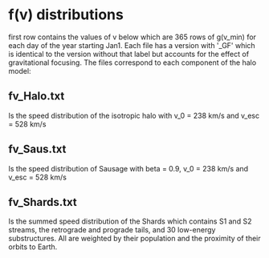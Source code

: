 # f(v) distributions
first row contains the values of v below which are 365 rows of g(v_min) for each day of the year starting Jan1. Each file has a version with '_GF' which is identical to the version without that label but accounts for the effect of gravitational focusing. The files correspond to each component of the halo model:

## fv_Halo.txt
Is the speed distribution of the isotropic halo with v_0 = 238 km/s and v_esc = 528 km/s

## fv_Saus.txt
Is the speed distribution of Sausage with beta = 0.9, v_0 = 238 km/s and v_esc = 528 km/s

## fv_Shards.txt
Is the summed speed distribution of the Shards which contains S1 and S2 streams, the retrograde and prograde tails, and 30 low-energy substructures. All are weighted by their population and the proximity of their orbits to Earth.